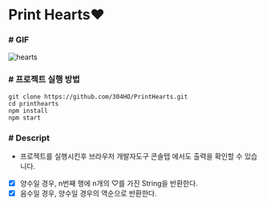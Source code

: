 # Print Hearts❤️

### # GIF

![hearts](https://user-images.githubusercontent.com/91649767/208241326-13527f73-96d5-485f-8f38-35fe6b352d66.gif)

### # 프로젝트 실행 방법

```
git clone https://github.com/304HO/PrintHearts.git
cd printhearts
npm install
npm start
```

### # Descript

- 프로젝트를 실행시킨후 브라우저 개발자도구 콘솔탭 에서도 출력을 확인할 수 있습니다.
- [x] 양수일 경우, n번째 행에 n개의 ♡를 가진 String을 반환한다.
- [x] 음수일 경우, 양수일 경우의 역순으로 반환한다.
